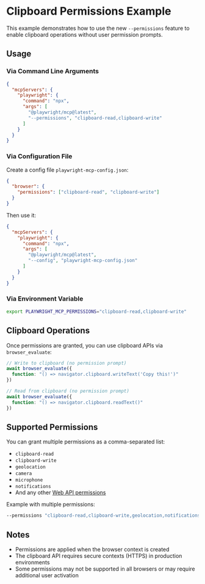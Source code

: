 # Clipboard Permissions Example

This example demonstrates how to use the new `--permissions` feature to enable clipboard operations without user permission prompts.

## Usage

### Via Command Line Arguments

```json
{
  "mcpServers": {
    "playwright": {
      "command": "npx",
      "args": [
        "@playwright/mcp@latest",
        "--permissions", "clipboard-read,clipboard-write"
      ]
    }
  }
}
```

### Via Configuration File

Create a config file `playwright-mcp-config.json`:

```json
{
  "browser": {
    "permissions": ["clipboard-read", "clipboard-write"]
  }
}
```

Then use it:

```json
{
  "mcpServers": {
    "playwright": {
      "command": "npx", 
      "args": [
        "@playwright/mcp@latest",
        "--config", "playwright-mcp-config.json"
      ]
    }
  }
}
```

### Via Environment Variable

```bash
export PLAYWRIGHT_MCP_PERMISSIONS="clipboard-read,clipboard-write"
```

## Clipboard Operations

Once permissions are granted, you can use clipboard APIs via `browser_evaluate`:

```javascript
// Write to clipboard (no permission prompt)
await browser_evaluate({ 
  function: "() => navigator.clipboard.writeText('Copy this!')"
})

// Read from clipboard (no permission prompt)  
await browser_evaluate({ 
  function: "() => navigator.clipboard.readText()"
})
```

## Supported Permissions

You can grant multiple permissions as a comma-separated list:

- `clipboard-read`
- `clipboard-write` 
- `geolocation`
- `camera`
- `microphone`
- `notifications`
- And any other [Web API permissions](https://developer.mozilla.org/en-US/docs/Web/API/Permissions_API)

Example with multiple permissions:

```bash
--permissions "clipboard-read,clipboard-write,geolocation,notifications"
```

## Notes

- Permissions are applied when the browser context is created
- The clipboard API requires secure contexts (HTTPS) in production environments
- Some permissions may not be supported in all browsers or may require additional user activation
